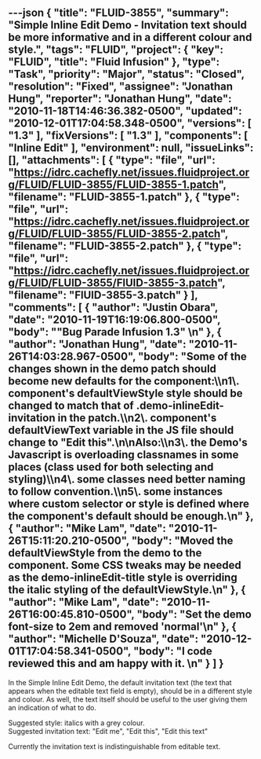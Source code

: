---json
{
  "title": "FLUID-3855",
  "summary": "Simple Inline Edit Demo - Invitation text should be more informative and in a different colour and style.",
  "tags": "FLUID",
  "project": {
    "key": "FLUID",
    "title": "Fluid Infusion"
  },
  "type": "Task",
  "priority": "Major",
  "status": "Closed",
  "resolution": "Fixed",
  "assignee": "Jonathan Hung",
  "reporter": "Jonathan Hung",
  "date": "2010-11-18T14:46:36.382-0500",
  "updated": "2010-12-01T17:04:58.348-0500",
  "versions": [
    "1.3"
  ],
  "fixVersions": [
    "1.3"
  ],
  "components": [
    "Inline Edit"
  ],
  "environment": null,
  "issueLinks": [],
  "attachments": [
    {
      "type": "file",
      "url": "https://idrc.cachefly.net/issues.fluidproject.org/FLUID/FLUID-3855/FLUID-3855-1.patch",
      "filename": "FLUID-3855-1.patch"
    },
    {
      "type": "file",
      "url": "https://idrc.cachefly.net/issues.fluidproject.org/FLUID/FLUID-3855/FLUID-3855-2.patch",
      "filename": "FLUID-3855-2.patch"
    },
    {
      "type": "file",
      "url": "https://idrc.cachefly.net/issues.fluidproject.org/FLUID/FLUID-3855/FlUID-3855-3.patch",
      "filename": "FlUID-3855-3.patch"
    }
  ],
  "comments": [
    {
      "author": "Justin Obara",
      "date": "2010-11-19T16:19:06.800-0500",
      "body": "\"Bug Parade Infusion 1.3\"&#x20;\n"
    },
    {
      "author": "Jonathan Hung",
      "date": "2010-11-26T14:03:28.967-0500",
      "body": "Some of the changes shown in the demo patch should become new defaults for the component:\\\n1\\. component's defaultViewStyle style should be changed to match that of .demo-inlineEdit-invitation in the patch.\\\n2\\. component's defaultViewText variable in the JS file should change to \"Edit this\".\n\nAlso:\\\n3\\. the Demo's Javascript is overloading classnames in some places (class used for both selecting and styling)\\\n4\\. some classes need better naming to follow convention.\\\n5\\. some instances where custom selector or style is defined where the component's default should be enough.\n"
    },
    {
      "author": "Mike Lam",
      "date": "2010-11-26T15:11:20.210-0500",
      "body": "Moved the defaultViewStyle from the demo to the component.   Some CSS tweaks may be needed as the demo-inlineEdit-title style is overriding the italic styling of the defaultViewStyle.\n"
    },
    {
      "author": "Mike Lam",
      "date": "2010-11-26T16:00:45.810-0500",
      "body": "Set the demo font-size to 2em and removed 'normal'\n"
    },
    {
      "author": "Michelle D'Souza",
      "date": "2010-12-01T17:04:58.341-0500",
      "body": "I code reviewed this and am happy with it.&#x20;\n"
    }
  ]
}
---
In the Simple Inline Edit Demo, the default invitation text (the text that appears when the editable text field is empty), should be in a different style and colour. As well, the text itself should be useful to the user giving them an indication of what to do.

Suggested style: italics with a grey colour.\
Suggested invitation text: "Edit me", "Edit this", "Edit this text"

Currently the invitation text is indistinguishable from editable text.

        